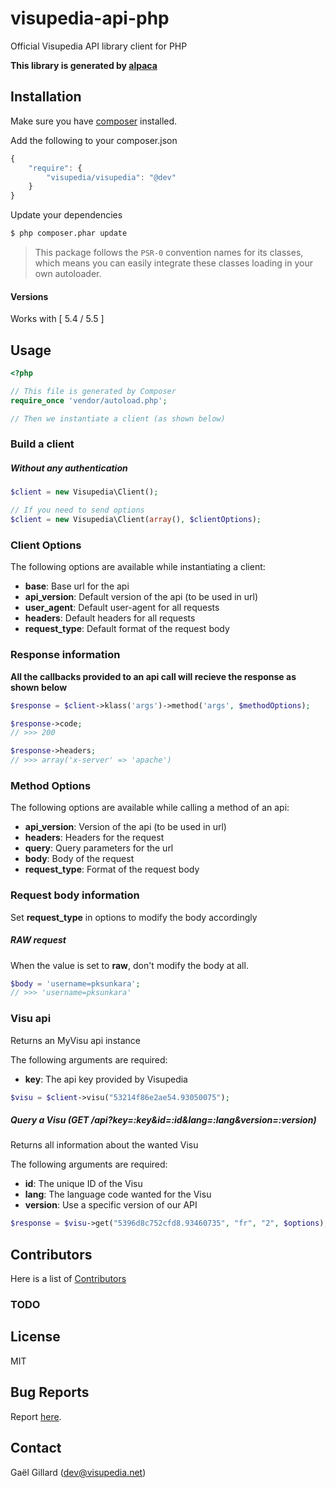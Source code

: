 # visupedia-api-php

Official Visupedia API library client for PHP

__This library is generated by [alpaca](https://github.com/pksunkara/alpaca)__

## Installation

Make sure you have [composer](https://getcomposer.org) installed.

Add the following to your composer.json

```js
{
    "require": {
        "visupedia/visupedia": "@dev"
    }
}
```

Update your dependencies

```bash
$ php composer.phar update
```

> This package follows the `PSR-0` convention names for its classes, which means you can easily integrate these classes loading in your own autoloader.

#### Versions

Works with [ 5.4 / 5.5 ]

## Usage

```php
<?php

// This file is generated by Composer
require_once 'vendor/autoload.php';

// Then we instantiate a client (as shown below)
```

### Build a client

##### Without any authentication

```php
$client = new Visupedia\Client();

// If you need to send options
$client = new Visupedia\Client(array(), $clientOptions);
```

### Client Options

The following options are available while instantiating a client:

 * __base__: Base url for the api
 * __api_version__: Default version of the api (to be used in url)
 * __user_agent__: Default user-agent for all requests
 * __headers__: Default headers for all requests
 * __request_type__: Default format of the request body

### Response information

__All the callbacks provided to an api call will recieve the response as shown below__

```php
$response = $client->klass('args')->method('args', $methodOptions);

$response->code;
// >>> 200

$response->headers;
// >>> array('x-server' => 'apache')
```

### Method Options

The following options are available while calling a method of an api:

 * __api_version__: Version of the api (to be used in url)
 * __headers__: Headers for the request
 * __query__: Query parameters for the url
 * __body__: Body of the request
 * __request_type__: Format of the request body

### Request body information

Set __request_type__ in options to modify the body accordingly

##### RAW request

When the value is set to __raw__, don't modify the body at all.

```php
$body = 'username=pksunkara';
// >>> 'username=pksunkara'
```

### Visu api

Returns an MyVisu api instance

The following arguments are required:

 * __key__: The api key provided by Visupedia

```php
$visu = $client->visu("53214f86e2ae54.93050075");
```

##### Query a Visu (GET /api?key=:key&id=:id&lang=:lang&version=:version)

Returns all information about the wanted Visu

The following arguments are required:

 * __id__: The unique ID of the Visu
 * __lang__: The language code wanted for the Visu
 * __version__: Use a specific version of our API

```php
$response = $visu->get("5396d8c752cfd8.93460735", "fr", "2", $options);
```

## Contributors
Here is a list of [Contributors](https://github.com/visupedia/visupedia-api-php/contributors)

### TODO

## License
MIT

## Bug Reports
Report [here](https://github.com/visupedia/visupedia-api-php/issues).

## Contact
Gaël Gillard (dev@visupedia.net)
